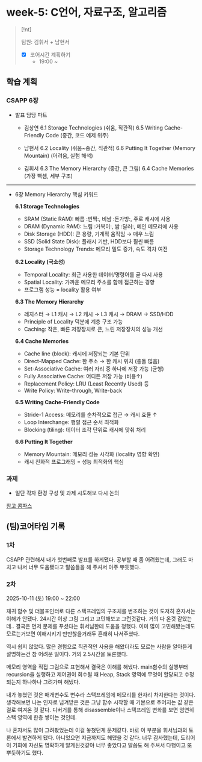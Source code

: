 # week-5: C언어, 자료구조, 알고리즘



> [!nt]
>
> 팀원: 김휘서 + 남현서
>
> - [x] 코어시간 계획하기
>   - 19:00 ~


## 학습 계획

### CSAPP 6장

- 발표 담당 파트

  - 김상연
    6.1 Storage Technologies (쉬움, 직관적)
    6.5 Writing Cache-Friendly Code (중간, 코드 예제 위주)

  - 남현서
    6.2 Locality (쉬움~중간, 직관적)
    6.6 Putting It Together (Memory Mountain) (어려움, 실험 해석)

  - 김휘서
    6.3 The Memory Hierarchy (중간, 큰 그림)
    6.4 Cache Memories (가장 빡셈, 세부 구조)

---

- 6장 Memory Hierarchy 핵심 키워드

  **6.1 Storage Technologies**
    - SRAM (Static RAM): 빠름 :번쩍:, 비쌈 :돈가방:, 주로 캐시에 사용
    - DRAM (Dynamic RAM): 느림 :거북이:, 쌈 :달러:, 메인 메모리에 사용
    - Disk Storage (HDD): 큰 용량, 기계적 움직임 → 매우 느림
    - SSD (Solid State Disk): 플래시 기반, HDD보다 훨씬 빠름
    - Storage Technology Trends: 메모리 밀도 증가, 속도 격차 여전

  **6.2 Locality (국소성)**
    - Temporal Locality: 최근 사용한 데이터/명령어를 곧 다시 사용
    - Spatial Locality: 가까운 메모리 주소를 함께 접근하는 경향
    - 프로그램 성능 = locality 활용 여부

  **6.3 The Memory Hierarchy**
    - 레지스터 → L1 캐시 → L2 캐시 → L3 캐시 → DRAM → SSD/HDD
    - Principle of Locality 덕분에 계층 구조 가능
    - Caching: 작은, 빠른 저장장치로 큰, 느린 저장장치의 성능 개선

  **6.4 Cache Memories**
    - Cache line (block): 캐시에 저장되는 기본 단위
    - Direct-Mapped Cache: 한 주소 → 한 캐시 위치 (충돌 많음)
    - Set-Associative Cache: 여러 자리 중 하나에 저장 가능 (균형)
    - Fully Associative Cache: 어디든 저장 가능 (비용↑)
    - Replacement Policy: LRU (Least Recently Used) 등
    - Write Policy: Write-through, Write-back
    
  **6.5 Writing Cache-Friendly Code**
    - Stride-1 Access: 메모리를 순차적으로 접근 → 캐시 효율 ↑
    - Loop Interchange: 행렬 접근 순서 최적화
    - Blocking (tiling): 데이터 조각 단위로 캐시에 맞춰 처리

  **6.6 Putting It Together**
    - Memory Mountain: 메모리 성능 시각화 (locality 영향 확인)
    - 캐시 친화적 프로그래밍 = 성능 최적화의 핵심


### 과제

- 일단 각자 환경 구성 및 과제 시도해보 다시 논의

[참고 콤파스](https://jungle-compass.krafton.com/course/view.php?id=146)



## (팀)코어타임 기록

### 1차


CSAPP 관련해서 내가 첫번째로 발표를 하게됐다. 공부할 때 좀 어려웠는데, 그래도 마치고 나서 너무
도움됐다고 말씀들을 해 주셔서 아주 뿌듯했다.




### 2차

2025-10-11 (토) 19:00 ~ 22:00

재귀 함수 및 더블포인터로 다른 스택프레임의 구조체를 변조하는 것이 도저히 혼자서는 이해가 안됐다.
24시간 이상 그림 그리고 고민해보고 그런것같다. 거의 다 온것 같았는데.. 결국은 먼저 문제를 푸셨다는
휘서님한테 도움을 청했다. 이미 많이 고민해봤는데도 모르는거보면 이해시키기 만만찮을거래두 흔쾌히
나서주셨다.

역시 쉽지 않았다. 많은 경험으로 직관적인 사용을 해왔더라도 모르는 사람을 알아듣게 설명하는건 참
어려운 일이다. 거의 2.5시간을 토론했다.

메모리 영역을 직접 그림으로 표현해서 결국은 이해를 해냈다. main함수의 실행부터 recursion을
실행하고 제어권이 회수될 때 Heap, Stack 영역에 무엇이 할당되고 수정되는지 하나하나 그려가며 해냈다.

내가 놓쳤던 것은 매개변수도 변수라 스택프레임에 메모리를 한자리 차지한다는 것이다. 생각해보면
나는 인자로 넘겨받은 것은 그냥 함수 시작할 때 기본으로 주어지는 값 같은걸로 여겨온 것 같다.
디버거를 통해 disassemble이나 스택프레임 변화를 보면 엄연히 스택 영역에 한층 쌓이는 것인데.


나 혼자서도 많이 그려봤었는데 이걸 놓쳤던게 문제같다. 바로 이 부분을 휘서님과의 토론에서 발견하게
됐다. 아니었으면 지금까지도 헤맸을 것 같다. 너무 감사했는데, 도리어 이 기회에 자신도 명확하게
알게된것같아 너무 좋았다고 말씀도 해 주셔서 다행이고 또 뿌듯하기도 했다.
